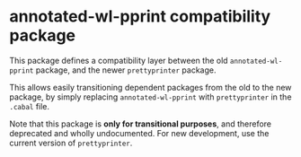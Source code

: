 annotated-wl-pprint compatibility package
=========================================

This package defines a compatibility layer between the old `annotated-wl-pprint`
package, and the newer `prettyprinter` package.

This allows easily transitioning dependent packages from the old to the new
package, by simply replacing `annotated-wl-pprint` with `prettyprinter` in the
`.cabal` file.

Note that this package is **only for transitional purposes**, and therefore
deprecated and wholly undocumented. For new development, use the current version
of `prettyprinter`.
